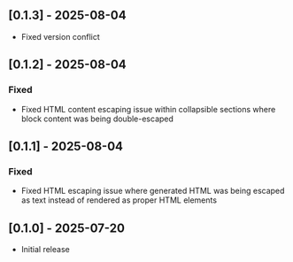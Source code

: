 ## [0.1.3] - 2025-08-04

- Fixed version conflict

## [0.1.2] - 2025-08-04

### Fixed

- Fixed HTML content escaping issue within collapsible sections where block content was being double-escaped

## [0.1.1] - 2025-08-04

### Fixed

- Fixed HTML escaping issue where generated HTML was being escaped as text instead of rendered as proper HTML elements

## [0.1.0] - 2025-07-20

- Initial release
